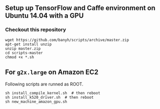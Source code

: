 ## Setup up TensorFlow and Caffe environment on Ubuntu 14.04 with a GPU

### Checkout this repository

```shell-script
wget https://github.com/banyh/scripts/archive/master.zip
apt-get install unzip
unzip master.zip
cd scripts-master
chmod +x *.sh
```

## For `g2x.large` on Amazon EC2

Following scripts are runned as ROOT.

```shell-script
sh install_compile_kernel.sh  # then reboot
sh install_k520_driver.sh  # then reboot
sh new_machine_amazon_gpu.sh
```
